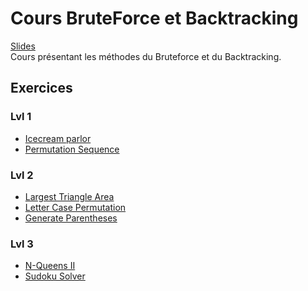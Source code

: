 # Cours BruteForce et Backtracking
[Slides](Cours%206%20-%20BF%26BT.pdf)</br>
Cours présentant les méthodes du Bruteforce et du Backtracking.
## Exercices
### Lvl 1
  - [Icecream parlor](https://www.hackerrank.com/challenges/icecream-parlor/problem)
  - [Permutation Sequence](https://leetcode.com/problems/permutation-sequence/)
### Lvl 2
  - [Largest Triangle Area](https://leetcode.com/problems/largest-triangle-area/)
  - [Letter Case Permutation](https://leetcode.com/problems/letter-case-permutation/)
  - [Generate Parentheses](https://leetcode.com/problems/generate-parentheses/)
### Lvl 3
  - [N-Queens II](https://leetcode.com/problems/n-queens-ii/)
  - [Sudoku Solver](https://leetcode.com/problems/sudoku-solver/)
